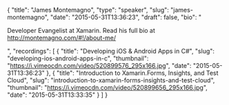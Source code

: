 {
  "title": "James Montemagno",
  "type": "speaker",
  "slug": "james-montemagno",
  "date": "2015-05-31T13:36:23",
  "draft": false,
  "bio": "<p>Developer Evangelist at Xamarin. Read his full bio at http://montemagno.com/#!/about-me/</p>",
  "recordings": [
    {
      "title": "Developing iOS & Android Apps in C#",
      "slug": "developing-ios-android-apps-in-c",
      "thumbnail": "https://i.vimeocdn.com/video/520899576_295x166.jpg",
      "date": "2015-05-31T13:36:23"
    },
    {
      "title": "Introduction to Xamarin.Forms, Insights, and Test Cloud",
      "slug": "introduction-to-xamarin-forms-insights-and-test-cloud",
      "thumbnail": "https://i.vimeocdn.com/video/520899656_295x166.jpg",
      "date": "2015-05-31T13:33:35"
    }
  ]
}